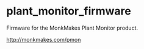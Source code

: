 # plant_monitor_firmware
Firmware for the MonkMakes Plant Monitor product.

http://monkmakes.com/pmon

